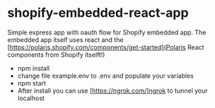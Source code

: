 # shopify-embedded-react-app

Simple express app with oauth flow for Shopify embedded app. The embedded app itself uses react and the  [https://polaris.shopify.com/components/get-started](Polaris React components from Shopify itselft!)

- npm install
- change file example.env to .env and populate your variables
- npm start
- After install you can use [https://ngrok.com/]ngrok to tunnel your localhost


